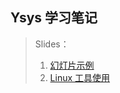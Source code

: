 

## Ysys 学习笔记

> Slides：
> 1. [幻灯片示例](./slide00/dist/index.html)
> 2. [Linux 工具使用](./slide01/dist/index.html)